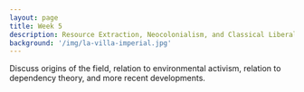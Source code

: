 ```yaml
---
layout: page
title: Week 5
description: Resource Extraction, Neocolonialism, and Classical Liberalism
background: '/img/la-villa-imperial.jpg'
---
```


Discuss origins of the field, relation to environmental activism, relation to dependency theory, and more recent developments.
